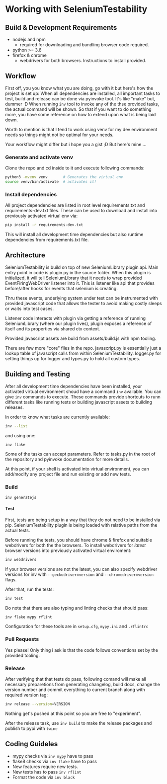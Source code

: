 # Working with SeleniumTestability

## Build & Development Requirements

- nodejs and npm
   - required for downloading and bundling browser code required.
- python >= 3.6
- firefox & chrome
  - webdrivers for both browsers. Instructions to install provided.


## Workflow

First off, you you know what you are doing, go with it but here's
how the project is set up: When all dependencies are installed, all
important tasks to test, build and release can be done via pyinvoke
tool. It's like "make" but, dummer :D  When running `inv` tool to
invoke any of the thse provided tasks, the actual command will be
shown. So that if you want to do something more, you have some
reference on how to extend upon what is being laid down.

Worth to mention is that I tend to work using venv for my dev
environment needs so things might not be optimal for your needs.

Your workflow might differ but i hope you a gist ;D But here's
mine ...


### Generate and activate venv

Clone the repo and cd inside to it and execute following commands:

```bash
python3 -mvenv venv       # Generates the virtual env
source venv/bin/activate  # activates it!
```

### Install dependencies
All project dependencies are listed in root level requirements.txt
and requirements-dev.txt files. These can be used to download and
install into previously activated virtual env via:

```bash
pip install -r requirements-dev.txt
```

This will install all development time dependencies but also runtime
dependencies from requirements.txt file.

## Architecture

SeleniumTestability is build on top of new SeleniumLibrary plugin api.
Main entry point in code is plugin.py in the source folder. When this
plugin is initialized, it will tell SeleniumLibrary that it needs to 
wrap provided EventFiringWebDriver listener into it. This is listener
like api that provides before/after hooks for events that selenium 
is creating.

Thru these events, underlying system under test can be instrumented
with provided javascript code that allows the tester to avoid making 
costly sleeps or waits into test cases.

Listener code interacts with plugin via getting a reference of running
SeleniumLibrary (where our plugin lives), plugin exposes a reference of
itself and its properties via shared ctx context.

Provided javascript assets are build from assets/build.js with npm 
tooling.

There are few more "core" files in the repo. javascript.py is essentially
just a lookup table of javascript calls from within SeleniumTestability. 
logger.py for setting things up for logger and types.py to hold all custom
types.

## Building and Testing

After all development time dependencies have been installed, your
activated virtual environment shoud have a command `inv` available.
You can give `inv` commands to execute.  These commands provide
shortcuts to runn different tasks like running tests or building
javascript assets to building releases.

In order to know what tasks are currently available:

```bash
inv --list
```

and using one:

```bash
inv flake
```

Some of the tasks can accept parameters. Refer to tasks.py in the
root of the repository and pyinvoke documentation for more details.

At this point, if your shell is activated into virtual environment,
you can add/modify any project file and run existing or add new
tests.

### Build

```bash
inv generatejs
```

#### Test

First, tests are being setup in a way that they do not need to be installed
via pip. SeleniumTestability plugin is being loaded with relative paths
from the actual tests.

Before running the tests, you should have chrome & firefox and suitable
webdrivers for both the the browsers. To install webdrivers for *latest*
browser versions into previously  activated virtual enviroment:

```bash
inv webdrivers
```
If your browser versions are not the latest, you can also specify webdriver
versions for inv with `--geckodriver=version` and `--chromedriver=version`
flags.

After that, run the tests:

```bash
inv test
```

Do note that there are also typing and linting checks that should
pass:

```bash
inv flake mypy rflint
```

Configuration for these tools are in `setup.cfg`, `mypy.ini` and `.rflintrc`

### Pull Requests

Yes please! Only thing i ask is that the code follows conventions set
by the provided tooling.

### Release

After verifying that that tests do pass, following comand will make all
necessary preparetions from generating changelog, build docs, change the
version number and commit everything to current branch along with required
version tag:


```bash
inv release --version=VERSION
```

Nothing get's pushed at this point so you are free to "experiment".

After the release task, use `inv build` to make the release packages and
publish to pypi with `twine`

## Coding Guideles

* mypy checks via `inv mypy` have to pass
* flake8 checks via `inv flake` have to pass
* New features require new tests.
* New tests has to pass `inv rflint`
* Format the code via  `inv black`


